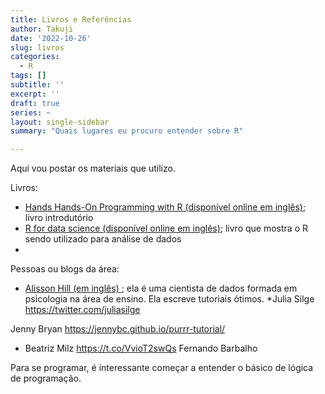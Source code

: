```yaml
---
title: Livros e Referências
author: Takuji
date: '2022-10-26'
slug: livros
categories:
  - R
tags: []
subtitle: ''
excerpt: ''
draft: true
series: ~
layout: single-sidebar
summary: "Quais lugares eu procuro entender sobre R"

---
```


Aqui vou postar os materiais que utilizo. 

Livros:
* [Hands Hands-On Programming with R (disponível online em inglês)](https://rstudio-education.github.io/hopr/); livro introdutório 
* [R for data science (disponível online em inglês)](https://r4ds.had.co.nz/); livro que mostra o R sendo utilizado para análise de dados
* 

Pessoas ou blogs da área:
* [Alisson Hill (em inglês) ](https://www.apreshill.com/); ela é uma cientista de dados formada em psicologia na área de ensino. Ela escreve tutoriais ótimos. 
*Julia Silge
 https://twitter.com/juliasilge 
 
 Jenny Bryan
https://jennybc.github.io/purrr-tutorial/
* Beatriz Milz https://t.co/VvioT2swQs
Fernando Barbalho



Para se programar, é interessante começar a entender o básico de lógica de programação. 
